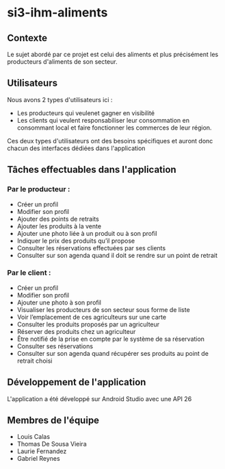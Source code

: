 # si3-ihm-aliments

## Contexte
Le sujet abordé par ce projet est celui des aliments et plus précisément les producteurs d'aliments de son secteur.

## Utilisateurs
Nous avons 2 types d'utilisateurs ici :
- Les producteurs qui veulenet gagner en visibilité 
- Les clients qui veulent responsabiliser leur consommation en consommant local et faire fonctionner les commerces de leur région.

Ces deux types d'utilisateurs ont des besoins spécifiques et auront donc chacun des interfaces dédiées dans l'application

## Tâches effectuables dans l'application 
### Par le producteur :
- Créer un profil
- Modifier son profil
- Ajouter des points de retraits
- Ajouter les produits à la vente
- Ajouter une photo liée à un produit ou à son profil
- Indiquer le prix des produits qu’il propose
- Consulter les réservations effectuées par ses clients
- Consulter sur son agenda quand il doit se rendre sur un point de retrait
### Par le client :
- Créer un profil
- Modifier son profil
- Ajouter une photo à son profil
- Visualiser les producteurs de son secteur sous forme de liste
- Voir l’emplacement de ces agriculteurs sur une carte
- Consulter les produits proposés par un agriculteur
- Réserver des produits chez un agriculteur
- Être notifié de la prise en compte par le système de sa réservation
- Consulter ses réservations
- Consulter sur son agenda quand récupérer ses produits au point de retrait choisi


## Développement de l'application
L'application a été développé sur Android Studio avec une API 26

## Membres de l'équipe
- Louis Calas
- Thomas De Sousa Vieira
- Laurie Fernandez
- Gabriel Reynes
